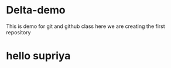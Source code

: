 # Delta-demo
This is demo for git and github class
here we are creating the first repository
# hello supriya

